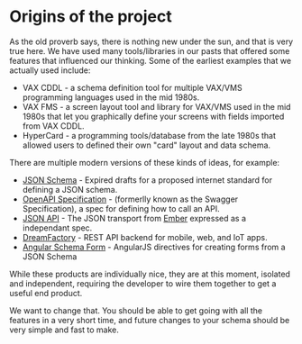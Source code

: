 # Origins of the project

As the old proverb says, there is nothing new under the sun, and that is
very true here.  We have used many tools/libraries in our pasts that
offered some features that influenced our thinking.  Some of the
earliest examples that we actually used include:

* VAX CDDL - a schema definition tool for multiple VAX/VMS programming languages
    used in the mid 1980s.
* VAX FMS - a screen layout tool and library for VAX/VMS used in the
    mid 1980s that let you graphically define your screens with fields
    imported from VAX CDDL.
* HyperCard - a programming tools/database from the late 1980s that
    allowed users to defined their own "card" layout and data schema.

There are multiple modern versions of these kinds of ideas, for example:

* [JSON Schema](http://json-schema.org/) - Expired drafts for a proposed
    internet standard for defining a JSON schema.
* [OpenAPI Specification](https://github.com/OAI/OpenAPI-Specification) -
    (formerlly known as the Swagger Specification), a spec for defining
    how to call an API.
* [JSON API](http://jsonapi.org/) - The JSON transport from
    [Ember](http://emberjs.com/) expressed as a independant spec.
* [DreamFactory](https://www.dreamfactory.com/) - REST API backend for
    mobile, web, and IoT apps.
* [Angular Schema Form](http://schemaform.io/) - AngularJS directives
    for creating forms from a JSON Schema

While these products are individually nice, they are at this moment,
isolated and independent, requiring the developer to wire them together
to get a useful end product.

We want to change that.  You should be able to get going with all the
features in a very short time, and future changes to your schema should
be very simple and fast to make.
